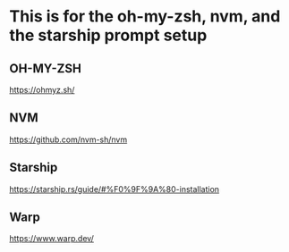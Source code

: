 # This is for the oh-my-zsh, nvm, and the starship prompt setup

## OH-MY-ZSH
https://ohmyz.sh/

## NVM
https://github.com/nvm-sh/nvm

## Starship
https://starship.rs/guide/#%F0%9F%9A%80-installation


## Warp
https://www.warp.dev/